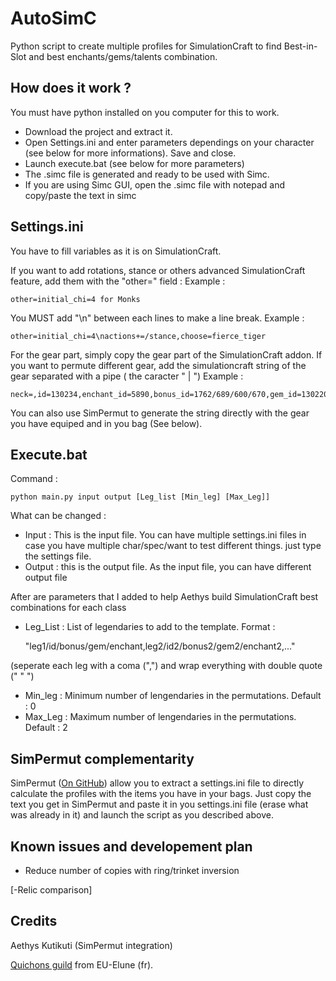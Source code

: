 AutoSimC
========

Python script to create multiple profiles for SimulationCraft to find Best-in-Slot and best enchants/gems/talents combination.

## How does it work ?
You must have python installed on you computer for this to work.
- Download the project and extract it.
- Open Settings.ini and enter parameters dependings on your character (see below for more informations). Save and close.
- Launch execute.bat (see below for more parameters)
- The .simc file is generated and ready to be used with Simc.
- If you are using Simc GUI, open the .simc file with notepad and copy/paste the text in simc

## Settings.ini
You have to fill variables as it is on SimulationCraft.

If you want to add rotations, stance or others advanced SimulationCraft feature, add them with the "other=" field :
Example :

    other=initial_chi=4 for Monks
You MUST add "\n" between each lines to make a line break.
Example :

    other=initial_chi=4\nactions+=/stance,choose=fierce_tiger

For the gear part, simply copy the gear part of the SimulationCraft addon. If you want to permute different gear, add the simulationcraft string of the gear separated with a pipe ( the caracter " | ") 
Example : 

    neck=,id=130234,enchant_id=5890,bonus_id=1762/689/600/670,gem_id=130220|,id=134529,enchant_id=5890,bonus_id=3413/1808/1507/3336,gem_id=130220

You can also use SimPermut to generate the string directly with the gear you have equiped and in you bag (See below).

## Execute.bat
Command :

    python main.py input output [Leg_list [Min_leg] [Max_Leg]]

What can be changed :
- Input : This is the input file. You can have multiple settings.ini files in case you have multiple char/spec/want to test different things. just type the settings file. 
- Output : this is the output file. As the input file, you can have different output file
  
  
After are parameters that I added to help Aethys build SimulationCraft best combinations for each class
- Leg_List : List of legendaries to add to the template. Format :

    "leg1/id/bonus/gem/enchant,leg2/id2/bonus2/gem2/enchant2,..."

(seperate each leg with a coma (",") and wrap everything with double quote (" " ")
- Min_leg : Minimum number of lengendaries in the permutations. Default : 0
- Max_Leg : Maximum number of lengendaries in the permutations. Default : 2

## SimPermut complementarity
SimPermut ([On GitHub](https://github.com/Kutikuti/SimPermut)) allow you to extract a settings.ini file to directly calculate the profiles with the items you have in your bags.
Just copy the text you get in SimPermut and paste it in you settings.ini file (erase what was already in it) and launch the script as you described above.

## Known issues and developement plan
- Reduce number of copies with ring/trinket inversion

[-Relic comparison]


## Credits
Aethys
Kutikuti (SimPermut integration)

[Quichons guild](http://www.quichons.fr/) from EU-Elune (fr).